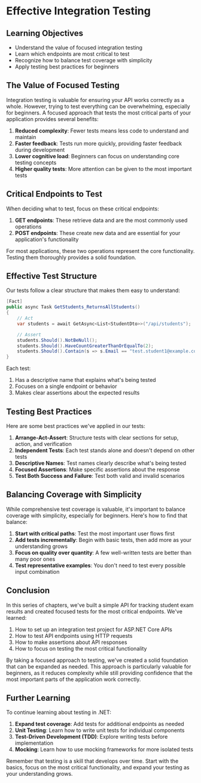 # Effective Integration Testing

## Learning Objectives
- Understand the value of focused integration testing
- Learn which endpoints are most critical to test
- Recognize how to balance test coverage with simplicity
- Apply testing best practices for beginners

## The Value of Focused Testing

Integration testing is valuable for ensuring your API works correctly as a whole. However, trying to test everything can be overwhelming, especially for beginners. A focused approach that tests the most critical parts of your application provides several benefits:

1. **Reduced complexity**: Fewer tests means less code to understand and maintain
2. **Faster feedback**: Tests run more quickly, providing faster feedback during development
3. **Lower cognitive load**: Beginners can focus on understanding core testing concepts
4. **Higher quality tests**: More attention can be given to the most important tests

## Critical Endpoints to Test

When deciding what to test, focus on these critical endpoints:

1. **GET endpoints**: These retrieve data and are the most commonly used operations
2. **POST endpoints**: These create new data and are essential for your application's functionality

For most applications, these two operations represent the core functionality. Testing them thoroughly provides a solid foundation.

## Effective Test Structure

Our tests follow a clear structure that makes them easy to understand:

```csharp
[Fact]
public async Task GetStudents_ReturnsAllStudents()
{
    // Act
    var students = await GetAsync<List<StudentDto>>("/api/students");

    // Assert
    students.Should().NotBeNull();
    students.Should().HaveCountGreaterThanOrEqualTo(2);
    students.Should().Contain(s => s.Email == "test.student1@example.com");
}
```

Each test:
1. Has a descriptive name that explains what's being tested
2. Focuses on a single endpoint or behavior
3. Makes clear assertions about the expected results

## Testing Best Practices

Here are some best practices we've applied in our tests:

1. **Arrange-Act-Assert**: Structure tests with clear sections for setup, action, and verification
2. **Independent Tests**: Each test stands alone and doesn't depend on other tests
3. **Descriptive Names**: Test names clearly describe what's being tested
4. **Focused Assertions**: Make specific assertions about the response
5. **Test Both Success and Failure**: Test both valid and invalid scenarios

## Balancing Coverage with Simplicity

While comprehensive test coverage is valuable, it's important to balance coverage with simplicity, especially for beginners. Here's how to find that balance:

1. **Start with critical paths**: Test the most important user flows first
2. **Add tests incrementally**: Begin with basic tests, then add more as your understanding grows
3. **Focus on quality over quantity**: A few well-written tests are better than many poor ones
4. **Test representative examples**: You don't need to test every possible input combination

## Conclusion

In this series of chapters, we've built a simple API for tracking student exam results and created focused tests for the most critical endpoints. We've learned:

1. How to set up an integration test project for ASP.NET Core APIs
2. How to test API endpoints using HTTP requests
3. How to make assertions about API responses
4. How to focus on testing the most critical functionality

By taking a focused approach to testing, we've created a solid foundation that can be expanded as needed. This approach is particularly valuable for beginners, as it reduces complexity while still providing confidence that the most important parts of the application work correctly.

## Further Learning

To continue learning about testing in .NET:

1. **Expand test coverage**: Add tests for additional endpoints as needed
2. **Unit Testing**: Learn how to write unit tests for individual components
3. **Test-Driven Development (TDD)**: Explore writing tests before implementation
4. **Mocking**: Learn how to use mocking frameworks for more isolated tests

Remember that testing is a skill that develops over time. Start with the basics, focus on the most critical functionality, and expand your testing as your understanding grows.